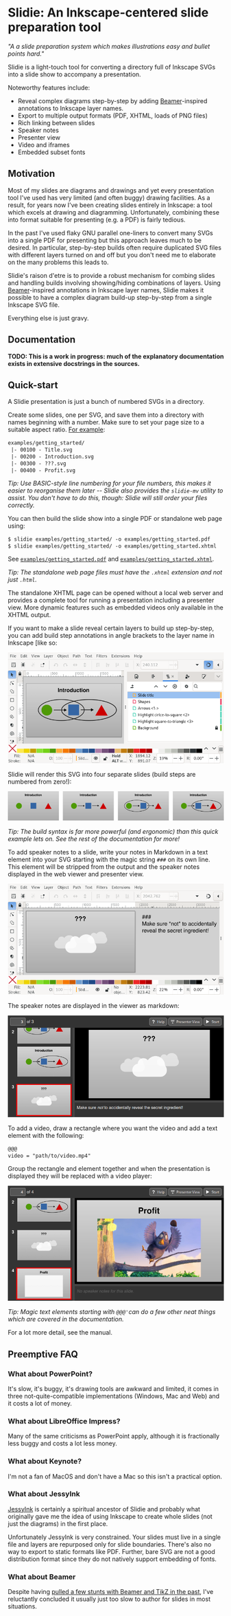 Slidie: An Inkscape-centered slide preparation tool
===================================================

*"A a slide preparation system which makes illustrations easy and bullet points
hard."*

Slidie is a light-touch tool for converting a directory full of Inkscape SVGs
into a slide show to accompany a presentation.

Noteworthy features include:

* Reveal complex diagrams step-by-step by adding
  [Beamer](https://en.wikipedia.org/wiki/Beamer_(LaTeX))-inspired annotations
  to Inkscape layer names.
* Export to multiple output formats (PDF, XHTML, loads of PNG files)
* Rich linking between slides
* Speaker notes
* Presenter view
* Video and iframes
* Embedded subset fonts


Motivation
----------

Most of my slides are diagrams and drawings and yet every presentation tool
I've used has very limited (and often buggy) drawing facilities. As a result,
for years now I've been creating slides entirely in Inkscape: a tool which
excels at drawing and diagramming. Unfortunately, combining these into format
suitable for presenting (e.g. a PDF) is fairly tedious.

In the past I've used flaky GNU parallel one-liners to convert many SVGs into a
single PDF for presenting but this approach leaves much to be desired. In
particular, step-by-step builds often require duplicated SVG files with
different layers turned on and off but you don't need me to elaborate on the
many problems this leads to.

Slidie's raison d'etre is to provide a robust mechanism for combing slides and
handling builds involving showing/hiding combinations of layers. Using
[Beamer](https://en.wikipedia.org/wiki/Beamer_%28LaTeX%29)-inspired annotations
in Inkscape layer names, Slidie makes it possible to have a complex diagram
build-up step-by-step from a single Inkscape SVG file.

Everything else is just gravy.


Documentation
-------------

**TODO: This is a work in progress: much of the explanatory documentation exists
in extensive docstrings in the sources.**


Quick-start
-----------

A Slidie presentation is just a bunch of numbered SVGs in a directory.

Create some slides, one per SVG, and save them into a directory with names
beginning with a number. Make sure to set your page size to a suitable aspect
ratio. [For example](./examples/getting_started):

    examples/getting_started/
     |- 00100 - Title.svg
     |- 00200 - Introduction.svg
     |- 00300 - ???.svg
     |- 00400 - Profit.svg

*Tip: Use BASIC-style line numbering for your file numbers, this makes it
easier to reorganise them later -- Slidie also provides the `slidie-mv` utility
to assist. You don't have to do this, though: Slidie will still order your
files correctly.*

You can then build the slide show into a single PDF or standalone web page
using:

    $ slidie examples/getting_started/ -o examples/getting_started.pdf
    $ slidie examples/getting_started/ -o examples/getting_started.xhtml

See [`examples/getting_started.pdf`](./examples/getting_started.pdf) and
[`examples/getting_started.xhtml`](./examples/getting_started.xhtml).

*Tip: The standalone web page files must have the `.xhtml` extension and not
just `.html`.*

The standalone XHTML page can be opened without a local web server and provides
a complete tool for running a presentation including a presenter view. More
dynamic features such as embedded videos only available in the XHTML output.

If you want to make a slide reveal certain layers to build up step-by-step, you
can add build step annotations in angle brackets to the layer name in Inkscape
[like so:

![Specially labelled layers](./docs/source/_static/build_steps_screenshot.png)

Slidie will render this SVG into four separate slides (build steps are numbered
from zero!):

![Diagram building up](./docs/source/_static/build_steps.png)

*Tip: The build syntax is far more powerful (and ergonomic) than this quick
example lets on. See the rest of the documentation for more!*

To add speaker notes to a slide, write your notes in Markdown in a text element
into your SVG starting with the magic string `###` on its own line. This
element will be stripped from the output and the speaker notes displayed in the
web viewer and presenter view.

![Speaker notes in Inkscape](./docs/source/_static/speaker_notes_source_screenshot.png)

The speaker notes are displayed in the viewer as markdown:

![Speaker notes in XHTML viewer](./docs/source/_static/speaker_notes_viewer_screenshot.png)

To add a video, draw a rectangle where you want the video and add a text
element with the following:

    @@@
    video = "path/to/video.mp4"

Group the rectangle and element together and when the presentation is displayed
they will be replaced with a video player:

![A video playing with the XHTML viewer](./docs/source/_static/video_viewer_screenshot.png)

*Tip: Magic text elements starting with `@@@'`can do a few other neat things
which are covered in the documentation.*

For a lot more detail, see the manual.


Preemptive FAQ
--------------

### What about PowerPoint?

It's slow, it's buggy, it's drawing tools are awkward and limited, it comes in
three not-quite-compatible implementations (Windows, Mac and Web) and it costs
a lot of money.


### What about LibreOffice Impress?

Many of the same criticisms as PowerPoint apply, although it is fractionally
less buggy and costs a lot less money.


### What about Keynote?

I'm not a fan of MacOS and don't have a Mac so this isn't a practical option.


### What about JessyInk

[JessyInk](https://code.google.com/archive/p/jessyink/) is certainly a
spiritual ancestor of Slidie and probably what originally gave me the idea of
using Inkscape to create whole slides (not just the diagrams) in the first
place.

Unfortunately JessyInk is very constrained. Your slides must live in a single
file and layers are repurposed only for slide boundaries. There's also no way
to export to static formats like PDF. Further, bare SVG are not a good
distribution format since they do not natively support embedding of fonts.


### What about Beamer

Despite having [pulled a few stunts with Beamer and TikZ in the
past](http://jhnet.co.uk/misc/handWavyPCIe.pdf), I've reluctantly concluded it
usually just too slow to author for slides in most situations.



